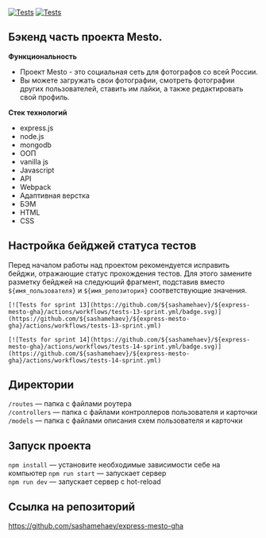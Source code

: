 [![Tests](https://github.com/yandex-praktikum/express-mesto-gha/actions/workflows/tests-13-sprint.yml/badge.svg)](https://github.com/yandex-praktikum/express-mesto-gha/actions/workflows/tests-13-sprint.yml) [![Tests](https://github.com/yandex-praktikum/express-mesto-gha/actions/workflows/tests-14-sprint.yml/badge.svg)](https://github.com/yandex-praktikum/express-mesto-gha/actions/workflows/tests-14-sprint.yml)
## Бэкенд часть проекта Mesto.

**Функциональность**
* Проект Mesto - это социальная сеть для фотографов со всей России.
* Вы можете загружать свои фотографии, смотреть фотографии других пользователей, ставить им лайки, а также редактировать свой профиль.

**Стек технологий**
* express.js
* node.js
* mongodb
* ООП
* vanilla js
* Javascript
* API
* Webpack
* Адаптивная верстка
* БЭМ
* HTML
* CSS

## Настройка бейджей статуса тестов
Перед началом работы над проектом рекомендуется исправить бейджи, отражающие статус прохождения тестов.
Для этого замените разметку бейджей на следующий фрагмент, подставив вместо `${имя_пользователя}` и `${имя_репозитория}` соответствующие значения.

```
[![Tests for sprint 13](https://github.com/${sashamehaev}/${express-mesto-gha}/actions/workflows/tests-13-sprint.yml/badge.svg)](https://github.com/${sashamehaev}/${express-mesto-gha}/actions/workflows/tests-13-sprint.yml) 

[![Tests for sprint 14](https://github.com/${sashamehaev}/${express-mesto-gha}/actions/workflows/tests-14-sprint.yml/badge.svg)](https://github.com/${sashamehaev}/${express-mesto-gha}/actions/workflows/tests-14-sprint.yml)
```


## Директории
`/routes` — папка с файлами роутера  
`/controllers` — папка с файлами контроллеров пользователя и карточки   
`/models` — папка с файлами описания схем пользователя и карточки  

## Запуск проекта
`npm install` — установите необходимые зависимости себе на компьютер 
`npm run start` — запускает сервер   
`npm run dev` — запускает сервер с hot-reload

## Ссылка на репозиторий

https://github.com/sashamehaev/express-mesto-gha

